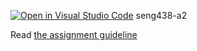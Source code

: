 [![Open in Visual Studio Code](https://classroom.github.com/assets/open-in-vscode-718a45dd9cf7e7f842a935f5ebbe5719a5e09af4491e668f4dbf3b35d5cca122.svg)](https://classroom.github.com/online_ide?assignment_repo_id=13718012&assignment_repo_type=AssignmentRepo)
seng438-a2

Read [the assignment guideline](seng438-a2.md) 
